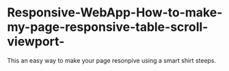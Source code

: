 # Responsive-WebApp-How-to-make-my-page-responsive-table-scroll-viewport-
This an easy way to make your page resonpive using a smart shirt steeps.
